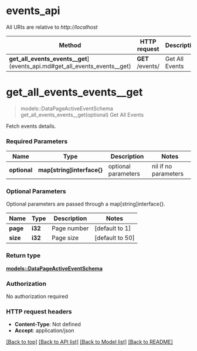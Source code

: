 # events_api

All URIs are relative to *http://localhost*

Method | HTTP request | Description
------------- | ------------- | -------------
**get_all_events_events__get**](events_api.md#get_all_events_events__get) | **GET** /events/ | Get All Events


# **get_all_events_events__get**
> models::DataPageActiveEventSchema get_all_events_events__get(optional)
Get All Events

Fetch events details.

### Required Parameters

Name | Type | Description  | Notes
------------- | ------------- | ------------- | -------------
 **optional** | **map[string]interface{}** | optional parameters | nil if no parameters

### Optional Parameters
Optional parameters are passed through a map[string]interface{}.

Name | Type | Description  | Notes
------------- | ------------- | ------------- | -------------
 **page** | **i32**| Page number | [default to 1]
 **size** | **i32**| Page size | [default to 50]

### Return type

[**models::DataPageActiveEventSchema**](DataPage_ActiveEventSchema_.md)

### Authorization

No authorization required

### HTTP request headers

 - **Content-Type**: Not defined
 - **Accept**: application/json

[[Back to top]](#) [[Back to API list]](../README.md#documentation-for-api-endpoints) [[Back to Model list]](../README.md#documentation-for-models) [[Back to README]](../README.md)

